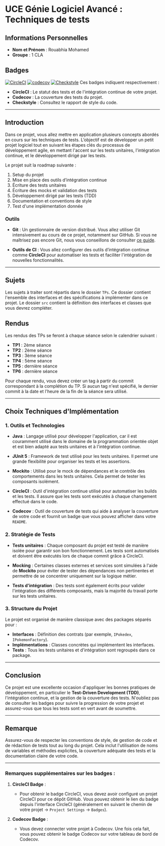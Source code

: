 # UCE Génie Logiciel Avancé : Techniques de tests

## Informations Personnelles

- **Nom et Prénom** : Rouabhia Mohamed
- **Groupe** : 1 CLA

## Badges
[![CircleCI](https://circleci.com/gh/rouabhiamohamed/ceri-m1-techniques-de-test.svg?style=shield)](https://circleci.com/gh/rouabhiamohamed/ceri-m1-techniques-de-test)
[![codecov](https://codecov.io/gh/rouabhiamohamed/ceri-m1-techniques-de-test/graph/badge.svg?token=WSX5HZDM4U)](https://codecov.io/gh/rouabhiamohamed/ceri-m1-techniques-de-test)
[![Checkstyle](https://img.shields.io/badge/Checkstyle-Report-blue)](https://rouabhiamohamed.github.io/ceri-m1-techniques-de-test/checkstyle.html)
Ces badges indiquent respectivement :

- **CircleCI** : Le statut des tests et de l'intégration continue de votre projet.
- **Codecov** : La couverture des tests du projet.
- **Checkstyle** : Consultez le rapport de style du code.
---

## Introduction

Dans ce projet, vous allez mettre en application plusieurs concepts abordés en cours sur les techniques de tests. L’objectif est de développer un petit projet logiciel tout en suivant les étapes clés du processus de développement agile, en mettant l'accent sur les tests unitaires, l'intégration continue, et le développement dirigé par les tests.

Le projet suit la roadmap suivante :

1. Setup du projet
2. Mise en place des outils d’intégration continue
3. Écriture des tests unitaires
4. Écriture des mocks et validation des tests
5. Développement dirigé par les tests (TDD)
6. Documentation et conventions de style
7. Test d'une implémentation donnée

### Outils

- **Git** : Un gestionnaire de version distribué. Vous allez utiliser Git intensivement au cours de ce projet, notamment sur GitHub. Si vous ne maîtrisez pas encore Git, nous vous conseillons de consulter [ce guide](http://rogerdudler.github.io/git-guide/).

- **Outils de CI** : Vous allez configurer des outils d’intégration continue comme **CircleCI** pour automatiser les tests et faciliter l'intégration de nouvelles fonctionnalités.

---

## Sujets

Les sujets à traiter sont répartis dans le dossier `TPs`. Ce dossier contient l'ensemble des interfaces et des spécifications à implémenter dans ce projet. Le dossier `src` contient la définition des interfaces et classes que vous devrez compléter.

## Rendus

Les rendus des TPs se feront à chaque séance selon le calendrier suivant :

- **TP1** : 2ème séance
- **TP2** : 2ème séance
- **TP3** : 3ème séance
- **TP4** : 5ème séance
- **TP5** : dernière séance
- **TP6** : dernière séance

Pour chaque rendu, vous devez créer un tag à partir du commit correspondant à la complétion du TP. Si aucun tag n'est spécifié, le dernier commit à la date et l'heure de la fin de la séance sera utilisé.

---

## Choix Techniques d'Implémentation

### 1. **Outils et Technologies**

- **Java** : Langage utilisé pour développer l'application, car il est couramment utilisé dans le domaine de la programmation orientée objet et est bien adapté aux tests unitaires et à l'intégration continue.

- **JUnit 5** : Framework de test utilisé pour les tests unitaires. Il permet une grande flexibilité pour organiser les tests et les assertions.

- **Mockito** : Utilisé pour le mock de dépendances et le contrôle des comportements dans les tests unitaires. Cela permet de tester les composants isolément.

- **CircleCI** : Outil d'intégration continue utilisé pour automatiser les builds et les tests. Il assure que les tests sont exécutés à chaque changement effectué dans le code.

- **Codecov** : Outil de couverture de tests qui aide à analyser la couverture de votre code et fournit un badge que vous pouvez afficher dans votre `README`.

### 2. **Stratégie de Tests**

- **Tests unitaires** : Chaque composant du projet est testé de manière isolée pour garantir son bon fonctionnement. Les tests sont automatisés et doivent être exécutés lors de chaque commit grâce à CircleCI.

- **Mocking** : Certaines classes externes et services sont simulées à l'aide de **Mockito** pour éviter de tester des dépendances non pertinentes et permettre de se concentrer uniquement sur la logique métier.

- **Tests d'intégration** : Des tests sont également écrits pour valider l'intégration des différents composants, mais la majorité du travail porte sur les tests unitaires.

### 3. **Structure du Projet**

Le projet est organisé de manière classique avec des packages séparés pour :

- **Interfaces** : Définition des contrats (par exemple, `IPokedex`, `IPokemonFactory`).
- **Implémentations** : Classes concrètes qui implémentent les interfaces.
- **Tests** : Tous les tests unitaires et d'intégration sont regroupés dans ce package.

---

## Conclusion

Ce projet est une excellente occasion d'appliquer les bonnes pratiques de développement, en particulier le **Test-Driven Development (TDD)**, l'intégration continue, et la gestion de la couverture des tests. N'oubliez pas de consulter les badges pour suivre la progression de votre projet et assurez-vous que tous les tests sont en vert avant de soumettre.

---

## Remarque

Assurez-vous de respecter les conventions de style, de gestion de code et de rédaction de tests tout au long du projet. Cela inclut l'utilisation de noms de variables et méthodes explicites, la couverture adéquate des tests et la documentation claire de votre code.

---

### Remarques supplémentaires sur les badges :

1. **CircleCI Badge** :
    - Pour obtenir le badge CircleCI, vous devez avoir configuré un projet CircleCI pour ce dépôt GitHub. Vous pouvez obtenir le lien du badge depuis l'interface CircleCI (généralement en suivant le chemin de votre projet → `Project Settings` → `Badges`).

2. **Codecov Badge** :
    - Vous devez connecter votre projet à Codecov. Une fois cela fait, vous pouvez obtenir le badge Codecov sur votre tableau de bord de Codecov.
